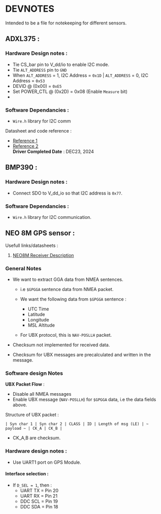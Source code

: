 # DEVNOTES 

Intended to be a file for notekeeping for different sensors.


## ADXL375 :


### Hardware Design notes :
- Tie CS_bar pin to V_dd/io to enable I2C mode.
- Tie `ALT_ADDRESS` pin to `GND`
- When `ALT_ADDRESS` = 1, I2C Address = `0x1D` | `ALT_ADDRESS` = 0, I2C Address = `0x53`
- DEVID @ (0x00) = `0xE5` 
- Set POWER_CTL @ (0x2D)  = 0x08 (Enable `Measure` bit)
- 
### Software Dependancies :
- `Wire.h` library for I2C comm
  
Datasheet and code reference : 
- [Reference 1](https://howtomechatronics.com/tutorials/arduino/how-to-track-orientation-with-arduino-and-adxl345-accelerometer/) <br>
- [Reference 2](https://docs.arduino.cc/language-reference/en/functions/communication/wire/requestFrom/) <br>
**Driver Completed Date** : DEC23, 2024


## BMP390 :


### Hardware Design notes :
- Connect SDO to V_dd_io so that I2C address is `0x77`.

### Software Dependancies :
- `Wire.h` library for I2C communication.


## NEO 8M GPS sensor :

Usefull links/datasheets :
1. [NEO8M Receiver Description](https://content.u-blox.com/sites/default/files/products/documents/u-blox6_ReceiverDescrProtSpec_%28GPS.G6-SW-10018%29_Public.pdf)

### General Notes 
- We want to extract GGA data from NMEA sentences.
    - i.e `$GPGGA` sentence data from NMEA packet.
    - We want the following data from `$GPGGA` sentence :
        - UTC Time
        - Latitude
        - Longitude
        - MSL Altitude 

    - For UBX protocol, this is `NAV-POSLLH` packet. 

- Checksum not implemented for received data. 
- Checksum for UBX messages are precalculated and written in the message. 

### Software design Notes 

**UBX Packet Flow** :
- Disable all NMEA messages
- Enable UBX message (`NAV-POSLLH`) for `$GPGGA` data, i.e the data fields above. 

Structure of UBX packet : <br>

`| Syn char 1 | Syn char 2 | CLASS | ID | Length of msg (LE) | ~ payload ~ | CK_A | CK_B |`

- CK_A,B are checksum. 


### Hardware design notes :

- Use UART1 port on GPS Module.

#### Interface selection :
- If `D_SEL = 1`, then :
    - UART TX = Pin 20
    - UART RX = Pin 21 
    - DDC SCL = Pin 19
    - DDC SDA = Pin 18

